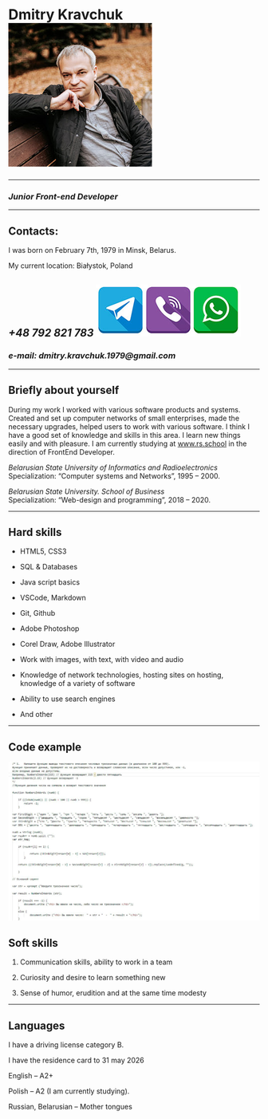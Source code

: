 # __Dmitry Kravchuk__         ![my_photo](/img/avatar1.jpg)

-----------------------------------------------------

### _Junior Front-end Developer_

-------------------------------------------------------

## __Contacts__:

I was born on February 7th, 1979 in Minsk, Belarus. 

My current location: Białystok, Poland  

## _+48 792 821 783_      ![messengers_logo](/img/messangers.jpg)

### _e-mail: dmitry.kravchuk.1979@gmail.com_

-----------------------------------------------------------

## __Briefly about yourself__

During my work I worked with various software products and systems. Created and set up computer networks of small enterprises, made the necessary upgrades, helped users to work with various software. I think I have a good set of knowledge and skills in this area. I learn new things easily and with pleasure. 
I am currently studying at www.rs.school in the direction of FrontEnd Developer.

_Belarusian State University of Informatics and Radioelectronics_ Specialization: “Computer systems and Networks”, 1995 – 2000. 
 
_Belarusian State University. School of Business_  
Specialization: “Web-design and programming”, 2018 – 2020.  

-----------------------------------------------------------------

## __Hard skills__ 

- HTML5, CSS3

- SQL & Databases

- Java script basics

- VSCode, Markdown

- Git, Github

- Adobe Photoshop

- Corel Draw, Adobe Illustrator

- Work with images, with text, with video and audio

- Knowledge of network technologies, hosting sites on hosting, knowledge of a variety of software

- Ability to use search engines

- And other

-------------------------------------------------------------------

## __Code example__

![part_of_code](/img/code1.jpg)


## __Soft skills__

1. Communication skills, ability to work in a team

2. Curiosity and desire to learn something new

3. Sense of humor, erudition and at the same time modesty

-----------------------------------------------------------------------
## __Languages__

I have a driving license category B.

I have the residence card to 31 may 2026

English – A2+  

Polish – A2 (I am currently studying).
 
Russian, Belarusian – Mother tongues
